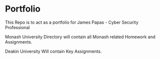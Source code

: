 # Portfolio


This Repo is to act as a portfolio for James Papas - Cyber Security Professional


Monash University Directory will contain all Monash related Homework and Assignments.


Deakin University Will contain Key Assignments. 
